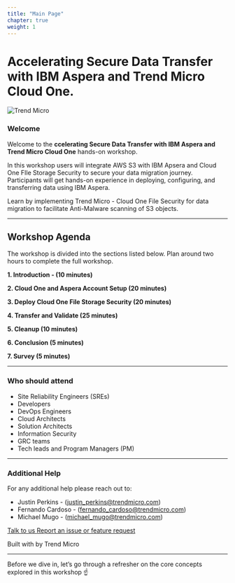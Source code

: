 ```yaml
---
title: "Main Page"
chapter: true
weight: 1
---
```


# Accelerating Secure Data Transfer with IBM Aspera and Trend Micro Cloud One.

![Trend Micro](/images/TM_logo.png)

### Welcome

Welcome to the **ccelerating Secure Data Transfer with IBM Aspera and Trend Micro Cloud One** hands-on workshop.

In this workshop users will integrate AWS S3 with IBM Apsera and Cloud One FIle Storage Security to secure your data migration journey. Participants will get hands-on experience in deploying, configuring, and transferring data using IBM Aspera.


Learn by implementing Trend Micro - Cloud One File Security for data migration to facilitate Anti-Malware scanning of S3 objects.

--------

## Workshop Agenda 

The workshop is divided into the sections listed below. Plan around two hours to complete the full workshop.


<span style="color: #4e3eb1;"><i class='fas fa-check fa-xs'></i></span> <b> 1. Introduction - (10 minutes)</b> 

<span style="color: #4e3eb1;"><i class='fas fa-check fa-xs'></i></span> <b> 2. Cloud One and Aspera Account Setup (20 minutes)</b>  

<span style="color: #4e3eb1;"><i class='fas fa-check fa-xs'></i></span> <b> 3. Deploy Cloud One File Storage Security (20 minutes)</b>

<span style="color: #4e3eb1;"><i class='fas fa-check fa-xs'></i></span> <b> 4. Transfer and Validate (25 minutes)</b>

<span style="color: #4e3eb1;"><i class='fas fa-check fa-xs'></i></span> <b> 5. Cleanup (10 minutes)</b>

<span style="color: #4e3eb1;"><i class='fas fa-check fa-xs'></i></span> <b> 6. Conclusion (5 minutes)</b>

<span style="color: #4e3eb1;"><i class='fas fa-check fa-xs'></i></span> <b> 7. Survey (5 minutes)</b>

--------

### Who should attend
- Site Reliability Engineers (SREs)
- Developers
- DevOps Engineers
- Cloud Architects
- Solution Architects
- Information Security
- GRC teams
- Tech leads and Program Managers (PM)

---

### Additional Help
For any additional help please reach out to: 

- Justin Perkins - (justin_perkins@trendmicro.com)
- Fernando Cardoso - (fernando_cardoso@trendmicro.com)
- Michael Mugo - (michael_mugo@trendmicro.com)

<p>
<a  href="mailto:fernando_cardoso@trendmicro.com;justin_perkins@trendmicro.com?subject=Feedback Accelerating Secure Data Transfer with IBM Aspera and Trend Micro Cloud One"  target="_blank" rel="noopener noreferrer"  class="btn btn-default">  
  Talk to us
  <i class="fas fa-paper-plane"></i>
</a>

<a  href="https://github.com/aws-samples/aws-modernization-for-s3-protection/issues/new" target="_blank" rel="noopener noreferrer"  class="btn btn-default">  
  <i class="fas fa-bug"></i>
  Report an issue or feature request
</a>
</p>
</li>
</ul>
<p>Built with <i class="far fa-heart" style="color: red;"></i> by Trend Micro</p>


--------

Before we dive in, let’s go through a refresher on the core concepts explored in this workshop :point_up: